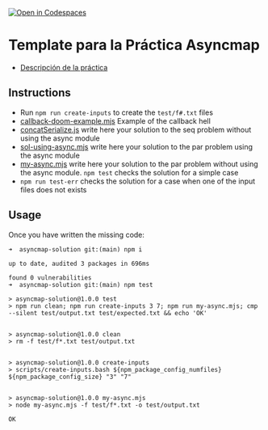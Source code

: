 [![Open in Codespaces](https://classroom.github.com/assets/launch-codespace-7f7980b617ed060a017424585567c406b6ee15c891e84e1186181d67ecf80aa0.svg)](https://classroom.github.com/open-in-codespaces?assignment_repo_id=12168165)
# Template para la Práctica Asyncmap

* [Descripción de la práctica](https://ull-mii-sytws.github.io/practicas/asyncmap.html)

## Instructions

* Run `npm run create-inputs` to create the `test/f#.txt` files
* [callback-doom-example.mjs](callback-doom-example.mjs) Example of the callback hell
* [concatSerialize.js](concatSerialize.js) write here your solution to the seq problem without using the async module
* [sol-using-async.mjs](sol-using-async.mjs) write here your solution to the par problem using the async module
* [my-async.mjs](my-async.mjs) write here your solution to the par problem without using the async module. `npm test` checks the solution for a simple case
* `npm run test-err` checks the solution for a case when one of the input files does not exists
  
## Usage

Once you have written the missing code:

```
➜  asyncmap-solution git:(main) npm i

up to date, audited 3 packages in 696ms

found 0 vulnerabilities
➜  asyncmap-solution git:(main) npm test

> asyncmap-solution@1.0.0 test
> npm run clean; npm run create-inputs 3 7; npm run my-async.mjs; cmp --silent test/output.txt test/expected.txt && echo 'OK'


> asyncmap-solution@1.0.0 clean
> rm -f test/f*.txt test/output.txt


> asyncmap-solution@1.0.0 create-inputs
> scripts/create-inputs.bash ${npm_package_config_numfiles} ${npm_package_config_size} "3" "7"


> asyncmap-solution@1.0.0 my-async.mjs
> node my-async.mjs -f test/f*.txt -o test/output.txt

OK
```